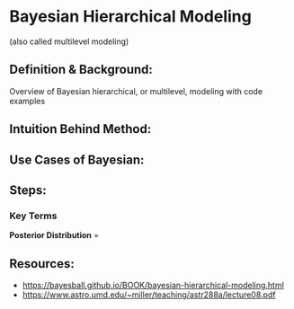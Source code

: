 # Bayesian Hierarchical Modeling 
(also called multilevel modeling)

## Definition & Background:
Overview of Bayesian hierarchical, or multilevel, modeling with code examples

## Intuition Behind Method:

## Use Cases of Bayesian:

## Steps:
### Key Terms ###
**Posterior Distribution** = 

## Resources:
- https://bayesball.github.io/BOOK/bayesian-hierarchical-modeling.html
- https://www.astro.umd.edu/~miller/teaching/astr288a/lecture08.pdf



